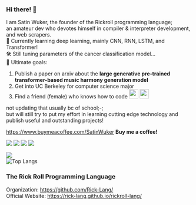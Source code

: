 ### Hi there! 👋
I am Satin Wuker, the founder of the Rickroll programming language; <br>
an amateur dev who devotes himself in compiler & interpreter development, and web scrapers. <br>
🔎 Currently learning deep learning, mainly CNN, RNN, LSTM, and Transformer! <br>
🛠️ Still tuning parameters of the cancer classification model... <br>
🚀 Ultimate goals:
1. Publish a paper on arxiv about the **large generative pre-trained transformer-based music harmony generation model**
2. Get into UC Berkeley for computer science major
3. Find a friend (female) who knows how to code <img src="https://i.pinimg.com/originals/20/3b/c2/203bc22442df63b3a82e7d4079f52403.jpg" width="25" height="25"> <img src="https://i.pinimg.com/originals/20/3b/c2/203bc22442df63b3a82e7d4079f52403.jpg" width="25" height="25">

not updating that usually bc of school;-; <br>
but will still try to put my effort in learning cutting edge technology and publish useful and outstanding projects!

https://www.buymeacoffee.com/SatinWuker
**Buy me a coffee!**

![](https://img.shields.io/discord/915760402195959861?color=green&label=discord)
![](https://img.shields.io/github/stars/SatinWuker?label=My%20Stars&color=red&style=social)
![](https://img.shields.io/github/stars/Rick-lang?label=Rick-lang%20Team%20Stars&logoColor=red&style=social)
![](https://komarev.com/ghpvc/?username=SatinWuker)

![](https://github-readme-stats.vercel.app/api?username=SatinWuker&count_private=true)
<br>
![Top Langs](https://github-readme-stats.vercel.app/api/top-langs/?username=SatinWuker)

### The Rick Roll Programming Language
Organization: https://github.com/Rick-Lang/
<br>
Official Website: https://rick-lang.github.io/rickroll-lang/

